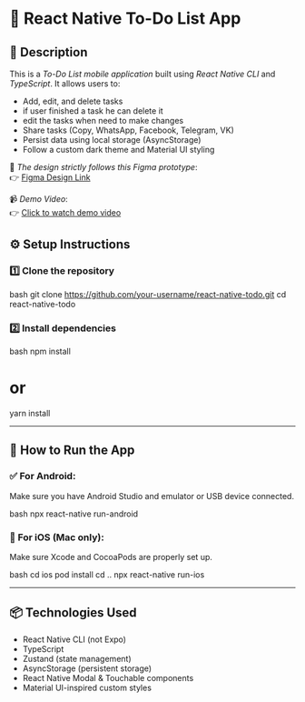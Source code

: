 # 📝 React Native To-Do List App 

## 📌 Description

This is a *To-Do List mobile application* built using *React Native CLI* and *TypeScript*. It allows users to:

- Add, edit, and delete tasks
- if user finished a task he can delete it
- edit the tasks when need to make changes
- Share tasks (Copy, WhatsApp, Facebook, Telegram, VK)
- Persist data using local storage (AsyncStorage)
- Follow a custom dark theme and Material UI styling

🔗 *The design strictly follows this Figma prototype*:  
👉 [Figma Design Link](https://www.figma.com/design/DpURKkYqHEesri8OfC5YJN/Untitled?node-id=0-1&p=f&t=WeXvLJzFFM2iNSca-0)

📹 *Demo Video*:  
👉 [Click to watch demo video](https://drive.google.com/file/d/1hS8WvPjXcYrnZN94XOt__JrxrPQY0hCR/view?usp=drive_link) 


## ⚙ Setup Instructions

### 1️⃣ Clone the repository

bash
git clone https://github.com/your-username/react-native-todo.git
cd react-native-todo


### 2️⃣ Install dependencies

bash
npm install
# or
yarn install


---

## 📱 How to Run the App

### ✅ For Android:

Make sure you have Android Studio and emulator or USB device connected.

bash
npx react-native run-android


### 🍏 For iOS (Mac only):

Make sure Xcode and CocoaPods are properly set up.

bash
cd ios
pod install
cd ..
npx react-native run-ios


---


## 📦 Technologies Used

- React Native CLI (not Expo)
- TypeScript
- Zustand (state management)
- AsyncStorage (persistent storage)
- React Native Modal & Touchable components
- Material UI-inspired custom styles
